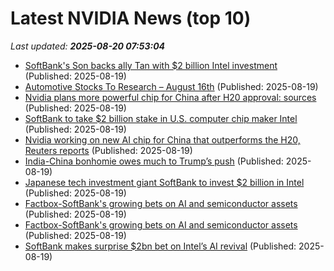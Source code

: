 # Latest NVIDIA News (top 10)
_Last updated: **2025-08-20 07:53:04**_

- [SoftBank's Son backs ally Tan with $2 billion Intel investment](https://www.channelnewsasia.com/business/softbanks-son-backs-ally-tan-2-billion-intel-investment-5302206) (Published: 2025-08-19)
- [Automotive Stocks To Research – August 16th](https://www.etfdailynews.com/2025/08/19/automotive-stocks-to-research-august-16th/) (Published: 2025-08-19)
- [Nvidia plans more powerful chip for China after H20 approval: sources](https://biztoc.com/x/01af4de766ea2c09) (Published: 2025-08-19)
- [SoftBank to take $2 billion stake in U.S. computer chip maker Intel](https://japantoday.com/category/tech/japan%27s-softbank-to-take-2-billion-stake-in-computer-chip-maker-intel) (Published: 2025-08-19)
- [Nvidia working on new AI chip for China that outperforms the H20, Reuters reports](https://www.cnbc.com/2025/08/19/nvidia-working-on-new-ai-chip-for-china-that-outperforms-the-h20-reuters-reports.html) (Published: 2025-08-19)
- [India-China bonhomie owes much to Trump’s push](https://economictimes.indiatimes.com/news/economy/foreign-trade/trump-india-china-bonhomie-trade-tariffs-jaishankar-wang-yi-modi-xi-jinping/articleshow/123377807.cms) (Published: 2025-08-19)
- [Japanese tech investment giant SoftBank to invest $2 billion in Intel](https://biztoc.com/x/aa69511c0a8e5d9d) (Published: 2025-08-19)
- [Factbox-SoftBank's growing bets on AI and semiconductor assets](https://finance.yahoo.com/news/factbox-softbanks-growing-bets-ai-072152683.html) (Published: 2025-08-19)
- [Factbox-SoftBank's growing bets on AI and semiconductor assets](https://finance.yahoo.com/news/factbox-softbanks-growing-bets-ai-072152313.html) (Published: 2025-08-19)
- [SoftBank makes surprise $2bn bet on Intel’s AI revival](https://www.irishtimes.com/business/2025/08/19/softbank-makes-surprise-2bn-bet-on-intels-ai-revival/) (Published: 2025-08-19)
